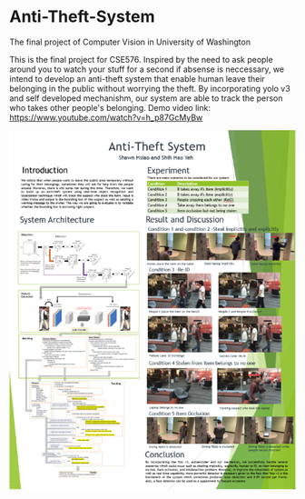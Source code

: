 # Anti-Theft-System
The final project of Computer Vision in University of Washington

This is the final project for CSE576. Inspired by the need to ask people around you to watch your stuff for a second if absense is neccessary, we intend to develop an anti-theft system that enable human leave their belonging in the public without worrying the theft. By incorporating yolo v3 and self developed mechanishm, our system are able to track the person who takes other people's belonging. 
Demo video link: https://www.youtube.com/watch?v=h_p87GcMyBw


![image](https://github.com/howardyeh/Anti-theft-system/blob/master/image/61744676_2560436940686651_8846926451237191680_n.png)
